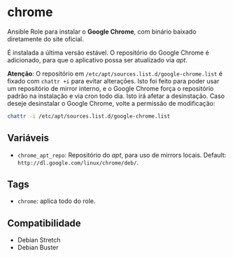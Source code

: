 # chrome

Ansible Role para instalar o **Google Chrome**, com binário baixado diretamente
do site oficial.

É instalada a última versão estável. O repositório do Google Chrome é
adicionado, para que o aplicativo possa ser atualizado via _apt_.

**Atenção**: O repositório em `/etc/apt/sources.list.d/google-chrome.list` é
fixado com `chattr +i` para evitar alterações. Isto foi feito para poder usar um
repositório de mirror interno, e o Google Chrome força o repositório padrão na
instalação e via cron todo dia. Isto irá afetar a desinstação. Caso deseje
desinstalar o Google Chrome, volte a permissão de modificação:

```bash
chattr -i /etc/apt/sources.list.d/google-chrome.list
```

## Variáveis

- `chrome_apt_repo`: Repositório do _apt_, para uso de mirrors locais. Default:
  `http://dl.google.com/linux/chrome/deb/`.

## Tags

- `chrome`: aplica todo do role.

## Compatibilidade

- Debian Stretch
- Debian Buster

